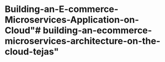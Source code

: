 # Building-an-E-commerce-Microservices-Application-on-Cloud"# building-an-ecommerce-microservices-architecture-on-the-cloud-tejas" 

